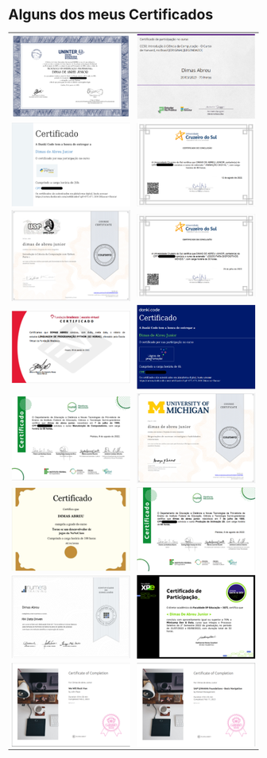 
# Alguns dos meus Certificados


<table width="100%">
  <tr>
  <td width="50%"><img src="DiplomaInvestigacaoParticular.png"/></td>
  <td width="50%"><img src="CC50.png"/></td>
  </tr>
  <tr>
  <td width="50%"><img src="CursoDePython.png"/></td>
  <td width="50%"><img src="AnimacaoDigital.png"/></td>
  </tr>
  <tr>
  <td width="50%"><img src="IntroducaoCienciaDaComputacaoComPython.png"/></td>
  <td width="50%"><img src="JogosParaDispositivosMoveis.png"/></td>
  </tr>
  <tr>
  <td width="50%"><img src="LinguagemDeProgramacaoPython.png"/></td>
  <td width="50%"><img src="LogicaDeProgramacao.png"/></td>
  </tr>
  <tr>
  <td width="50%"><img src="ManutencaoDeComputadores.png"/></td>
  <td width="50%"><img src="NegociacoesDeSucesso.png"/></td>
  </tr>
  <tr>
  <td width="50%"><img src="NoneClassDev.png"/></td>
  <td width="50%"><img src="ProducaoAnimacao2D.png"/></td>
  </tr>
  <tr>
  <td width="50%"><img src="RHDataDriven.png"/></td>
  <td width="50%"><img src="certificadominicampdata.png"/></td>
  </tr> 
  <tr>
  <td width="50%"><img src="imagem_2023-04-11_131547412.png"/></td>
  <td width="50%"><img src="imagem_2023-04-11_131758138.png"/></td>
  </tr>
</table>
